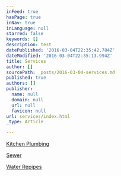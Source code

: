 ```yaml
---
inFeed: true
hasPage: true
inNav: true
inLanguage: null
starred: false
keywords: []
description: test
datePublished: '2016-03-04T22:35:42.784Z'
dateModified: '2016-03-04T22:35:13.994Z'
title: Services
author: []
sourcePath: _posts/2016-03-04-services.md
published: true
authors: []
publisher:
  name: null
  domain: null
  url: null
  favicon: null
url: services/index.html
_type: Article

---
```

[Kitchen Plumbing][0]

[Sewer][1]

[Water Repipes][2]

[0]: https://thegrid.ai/water-heater-repair-in-little-rock/kitchen-plumbing-for-the-little-rock-metro-area/
[1]: https://thegrid.ai/water-heater-repair-in-little-rock/1c96093c-babc-4d84-9b22-72f52b37d576/
[2]: https://thegrid.ai/water-heater-repair-in-little-rock/repiping-water-systems-contractor-for-the-little-rock-metro/